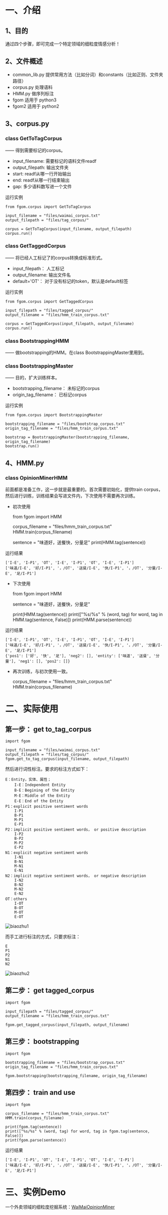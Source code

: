 
# 一、介绍
## 1、目的
通过四个步骤，即可完成一个特定领域的细粒度情感分析！

## 2、文件概述
- common_lib.py
提供常用方法（比如分词）和constants（比如正则、文件夹路径）
- corpus.py
处理语料
- HMM.py
做序列标注
- fgom
适用于 python3
- fgom2
适用于 python2

## 3、corpus.py
### class GetToTagCorpus
—— 得到需要标记的corpus。

- input_filename: 需要标记的语料文件readf
- output_filepath: 输出文件夹
- start: readf从哪一行开始输出
- end: readf从哪一行结束输出
- gap: 多少语料数写进一个文件

运行实例
    
    from fgom.corpus import GetToTagCorpus
    
    input_filename = "files/waimai_corpus.txt"
    output_filepath = "files/tag_corpus/"

    corpus = GetToTagCorpus(input_filename, output_filepath)
    corpus.run()

### class GetTaggedCorpus
—— 将已经人工标记了的corpus转换成标准形式。

- input_filepath： 人工标记
- output_filename: 输出文件名
- default='OT'： 对于没有标记的token，默认是default标签

运行实例

    from fgom.corpus import GetTaggedCorpus
    
    input_filepath = "files/tagged_corpus/"
    output_filename = "files/hmm_train_corpus.txt"

    corpus = GetTaggedCorpus(input_filepath, output_filename)
    corpus.run()

### class BootstrappingHMM
—— 做bootstrapping的HMM。在class BootstrappingMaster里用到。

### class BootstrappingMaster
—— 目的，扩大训练样本。

- bootstrapping_filename： 未标记的corpus
- origin_tag_filename： 已标记corpus

运行实例
    
    from fgom.corpus import BootstrappingMaster
    
    bootstrapping_filename = "files/bootstrap_corpus.txt"
    origin_tag_filename = "files/hmm_train_corpus.txt"

    bootstrap = BootstrappingMaster(bootstrapping_filename, origin_tag_filename)
    bootstrap.run()

## 4、HMM.py
### class OpinionMinerHMM
前面都是准备工作，这一步就是最重要的。首次需要初始化，提供train corpus，然后进行训练，训练结果会写进文件内，下次使用不需要再次训练。

- 初次使用


    
    
    from fgom import HMM
    
    corpus_filename = "files/hmm_train_corpus.txt"
    HMM.train(corpus_filename)

    sentence = "味道好，送餐快，分量足"
    print(HMM.tag(sentence))

运行结果
    
    ['I-E', 'I-P1', 'OT', 'I-E', 'I-P1', 'OT', 'I-E', 'I-P1']
    ['味道/I-E', '好/I-P1', '，/OT', '送餐/I-E', '快/I-P1', '，/OT', '分量/I-E', '足/I-P1']
    
- 下次使用




    from fgom import HMM
    
    sentence = "味道好，送餐快，分量足"
    
    print(HMM.tag(sentence))
    print(["%s/%s" % (word, tag) for word, tag in HMM.tag(sentence, False)])
    print(HMM.parse(sentence))
    
运行结果
    
    ['I-E', 'I-P1', 'OT', 'I-E', 'I-P1', 'OT', 'I-E', 'I-P1']
    ['味道/I-E', '好/I-P1', '，/OT', '送餐/I-E', '快/I-P1', '，/OT', '分量/I-E', '足/I-P1']
    {'pos1': ['好', '快', '足'], 'neg2': [], 'entity': ['味道', '送餐', '分量'], 'neg1': [], 'pos2': []}
    
- 再次训练，与初次使用一致。




    corpus_filename = "files/hmm_train_corpus.txt"
    HMM.train(corpus_filename)


# 二、实际使用
## 第一步： get to_tag_corpus

    import fgom
    
    input_filename = "files/waimai_corpus.txt"
    output_filepath = "files/tag_corpus/"
    fgom.get_to_tag_corpus(input_filename, output_filepath)

然后进行词性标注。要求的标注方式如下：

    E：Entity，实体、属性；
        I-E：Independent Entity
        B-E：Begining of the Entity
        M-E：Middle of the Entity
        E-E：End of the Entity
    P1：explicit positive sentiment words
        I-P1
        B-P1
        M-P1
        E-P1
    P2：implicit positive sentiment words， or positive description
        I-P2
        B-P2
        M-P2
        E-P2
    N1：explicit negative sentiment words
        I-N1
        B-N1
        M-N1
        E-N1
    N2：implicit negative sentiment words， or negative description
        I-N2
        B-N2
        M-N2
        E-N2
    OT：others
        I-OT
        B-OT
        M-OT
        E-OT
 
 ![biaozhu1](test/pic/biaozhu1.PNG)
 
而手工进行标注的方式，只要求标注：
    
    E
    P1
    P2
    N1
    N2

![biaozhu2](test/pic/biaozhu2.PNG)

## 第二步： get tagged_corpus

    import fgom
    
    input_filepath = "files/tagged_corpus/"
    output_filename = "files/hmm_train_corpus.txt"

    fgom.get_tagged_corpus(input_filepath, output_filename)


## 第三步： bootstrapping

    import fgom    
    
    bootstrapping_filename = "files/bootstrap_corpus.txt"
    origin_tag_filename = "files/hmm_train_corpus.txt"
    
    fgom.bootstrapping(bootstrapping_filename, origin_tag_filename)


## 第四步： train and use 

    import fgom
    
    corpus_filename = "files/hmm_train_corpus.txt"
    HMM.train(corpus_filename)

    print(fgom.tag(sentence))
    print(["%s/%s" % (word, tag) for word, tag in fgom.tag(sentence, False)])
    print(fgom.parse(sentence))

运行结果
    
    ['I-E', 'I-P1', 'OT', 'I-E', 'I-P1', 'OT', 'I-E', 'I-P1']
    ['味道/I-E', '好/I-P1', '，/OT', '送餐/I-E', '快/I-P1', '，/OT', '分量/I-E', '足/I-P1']

# 三、实例Demo
一个外卖领域的细粒度挖掘系统：[WaiMaiOpinionMiner](https://github.com/chaoming0625/WaiMaiOpinionMiner)


